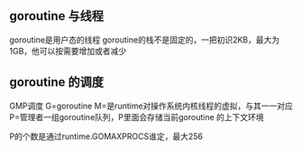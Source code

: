## goroutine 与线程
   goroutine是用户态的线程 
   goroutine的栈不是固定的，一把初识2KB，最大为1GB，他可以按需要增加或者减少
   
## goroutine 的调度
GMP调度
G=goroutine
M=是runtime对操作系统内核线程的虚拟，与其一一对应
P=管理者一组goroutine队列，P里面会存储当前goroutine 的上下文环境

P的个数是通过runtime.GOMAXPROCS谁定，最大256